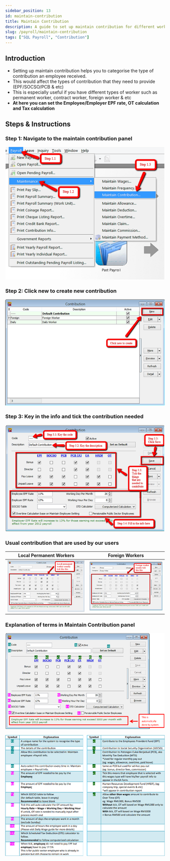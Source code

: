```yaml
---
sidebar_position: 13
id: maintain-contribution
title: Maintain Contribution
description: A guide to set up maintain contribution for different workers
slug: /payroll/maintain-contribution
tags: ["SQL Payroll", "Contribution"]
---
```


## Introduction

- Setting up maintain contribution helps you to categorise the type of contribution an employee received.
- This would affect the types of contribution that they need to provide (EPF/SOCSO/PCB & etc)
- This is especially useful if you have different types of worker such as
permanent worker, contract worker, foreign worker & etc
- **At here you can set the Employee/Employer EPF rate, OT calculation and Tax calculation**

## Steps & Instructions

### Step 1: Navigate to the maintain contribution panel

![1](../../static/img/payroll/maintain-contribution/1.png)

### Step 2: Click new to create new contribution

![2](../../static/img/payroll/maintain-contribution/2.png)

### Step 3: Key in the info and tick the contribution needed

![3](../../static/img/payroll/maintain-contribution/3.png)

### Usual contribution that are used by our users

|Local Permanent Workers|Foreign Workers|
|-----------------------|-----------------------|
|![4](../../static/img/payroll/maintain-contribution/4.png)|![5](../../static/img/payroll/maintain-contribution/5.png)|

### Explanation of terms in Maintain Contribution panel

![6](../../static/img/payroll/maintain-contribution/6.png)

![7](../../static/img/payroll/maintain-contribution/7.png)
